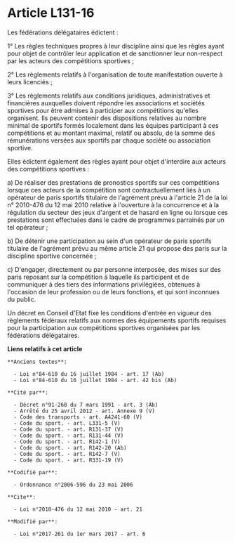# Article L131-16

Les fédérations délégataires édictent : 

1° Les règles techniques propres à leur discipline ainsi que les règles ayant pour objet de contrôler leur application et de
sanctionner leur non-respect par les acteurs des compétitions sportives ; 

2° Les règlements relatifs à l'organisation de toute manifestation ouverte à leurs licenciés ; 

3° Les règlements relatifs aux conditions juridiques, administratives et financières auxquelles doivent répondre les
associations et sociétés sportives pour être admises à participer aux compétitions qu'elles organisent. Ils peuvent contenir
des dispositions relatives au nombre minimal de sportifs formés localement dans les équipes participant à ces compétitions et
au montant maximal, relatif ou absolu, de la somme des rémunérations versées aux sportifs par chaque société ou association
sportive. 

Elles édictent également des règles ayant pour objet d'interdire aux acteurs des compétitions sportives : 

a) De réaliser des prestations de pronostics sportifs sur ces compétitions lorsque ces acteurs de la compétition sont
contractuellement liés à un opérateur de paris sportifs titulaire de l'agrément prévu à l'article 21 de la loi n° 2010-476 du
12 mai 2010 relative à l'ouverture à la concurrence et à la régulation du secteur des jeux d'argent et de hasard en ligne ou
lorsque ces prestations sont effectuées dans le cadre de programmes parrainés par un tel opérateur ; 

b) De détenir une participation au sein d'un opérateur de paris sportifs titulaire de l'agrément prévu au même article 21 qui
propose des paris sur la discipline sportive concernée ; 

c) D'engager, directement ou par personne interposée, des mises sur des paris reposant sur la compétition à laquelle ils
participent et de communiquer à des tiers des informations privilégiées, obtenues à l'occasion de leur profession ou de leurs
fonctions, et qui sont inconnues du public. 

Un décret en Conseil d'Etat fixe les conditions d'entrée en vigueur des règlements fédéraux relatifs aux normes des
équipements sportifs requises pour la participation aux compétitions sportives organisées par les fédérations délégataires.

**Liens relatifs à cet article**

	**Anciens textes**:

	  - Loi n°84-610 du 16 juillet 1984 - art. 17 (Ab)
	  - Loi n°84-610 du 16 juillet 1984 - art. 42 bis (Ab)

	**Cité par**:

	  - Décret n°91-260 du 7 mars 1991 - art. 3 (Ab)
	  - Arrêté du 25 avril 2012 - art. Annexe 9 (V)
	  - Code des transports - art. A4241-60 (V)
	  - Code du sport. - art. L331-5 (V)
	  - Code du sport. - art. R131-37 (V)
	  - Code du sport. - art. R131-44 (V)
	  - Code du sport. - art. R142-1 (V)
	  - Code du sport. - art. R142-20 (Ab)
	  - Code du sport. - art. R142-7 (V)
	  - Code du sport. - art. R331-19 (V)

	**Codifié par**:

	  - Ordonnance n°2006-596 du 23 mai 2006

	**Cite**:

	  - Loi n°2010-476 du 12 mai 2010 - art. 21

	**Modifié par**:

	  - Loi n°2017-261 du 1er mars 2017 - art. 6
